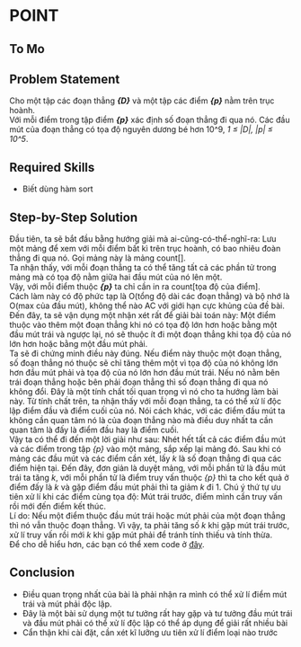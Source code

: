 # POINT 

## To Mo

## Problem Statement
Cho một tập các đoạn thẳng **_{D}_** và một tập các điểm **_{p}_** nằm trên trục hoành.  
Với mỗi điểm trong tập điểm **_{p}_** xác định số đoạn thẳng đi qua nó.
Các đầu mút của đoạn thẳng có tọa độ nguyên dương bé hơn 10^9, _1 &le; |D|, |p| &le; 10^5_.

## Required Skills
- Biết dùng hàm sort 

## Step-by-Step Solution
Đầu tiên, ta sẽ bắt đầu bằng hướng giải mà ai-cũng-có-thể-nghĩ-ra: Lưu một mảng để xem với mỗi điểm bất kì trên trục hoành, có bao nhiêu đoàn thẳng đi qua nó. Gọi mảng này là mảng count[].  
Ta nhận thấy, với mỗi đoạn thẳng ta có thể tăng tất cả các phần tử trong mảng mà có tọa độ nằm giữa hai đầu mút của nó lên một.  
Vậy, với mỗi điểm thuộc **_{p}_** ta chỉ cần in ra count[tọa độ của điểm].  
Cách làm này có độ phức tạp là O(tổng độ dài các đoạn thẳng) và bộ nhớ là O(max của đầu mút), không thể nào AC với giới hạn cực khủng của đề bài.  
Đến đây, ta sẽ vận dụng một nhận xét rất để giải bài toán này: Một điểm thuộc vào thêm một đoạn thẳng khi nó có tọa độ lớn hơn hoặc bằng một đầu mút trái và ngược lại, nó sẽ thuộc ít đi một đoạn thẳng khi tọa độ của nó lớn hơn hoặc bằng một đầu mút phải.  
Ta sẽ đi chứng minh điều này đúng. Nếu điểm này thuộc một đoạn thẳng, số đoạn thẳng nó thuộc sẽ chỉ tăng thêm một vì tọa độ của nó không lớn hơn đầu mút phải và tọa độ của nó lớn hơn đầu mút trái. Nếu nó nằm bên trái đoạn thẳng hoặc bên phải đoạn thẳng thì số đoạn thẳng đi qua nó không đổi. Đây là một tính chất tối quan trọng vì nó cho ta hướng làm bài này. Từ tính chất trên, ta nhận thấy với mỗi đoạn thẳng, ta có thể xử lí độc lập điểm đầu và điểm cuối của nó. Nói cách khác, với các điểm đầu mút ta không cần quan tâm nó là của đoạn thẳng nào mà điều duy nhất ta cần quan tâm là đấy là điểm đầu hay là điểm cuối.  
Vậy ta có thể đi đến một lời giải như sau: Nhét hết tất cả các điểm đầu mút và các điểm trong tập _{p}_ vào một mảng, sắp xếp lại mảng đó. Sau khi có mảng các đầu mút và các điểm cần xét, lấy _k_ là số đoạn thẳng đi qua các điểm hiện tại. Đến đây, đơn giản là duyệt mảng, với mỗi phần tử là đầu mút trái ta tăng _k_, với mỗi phần tử là điểm truy vấn thuộc _{p}_ thì ta cho kết quả ở điểm đấy là _k_ và gặp điểm đầu mút phải thì ta giảm _k_ đi 1. 
Chú ý thứ tự ưu tiên xử lí khi các điểm cùng tọa độ: Mút trái trước, điểm mình cần truy vấn rồi mới đến điểm kết thúc.  
Lí do: Nếu một điểm thuộc đầu mút trái hoặc mút phải của một đoạn thẳng thì nó vẫn thuộc đoạn thẳng. Vì vậy, ta phải tăng số _k_ khi gặp mút trái trước, xử lí truy vấn rồi mới _k_ khi gặp mút phải để tránh tính thiếu và tính thừa.  
Để cho dễ hiểu hơn, các bạn có thể xem code ở [đây](https://github.com/natsukagami/tet-school-2017/tree/master/LAH15/20170116/point.cpp).

## Conclusion
* Điều quan trọng nhất của bài là phải nhận ra mình có thể xử lí điểm mút trái và mút phải độc lập.
* Đây là một bài sử dụng một tư tưởng rất hay gặp và tư tưởng đầu mút trái và đầu mút phải có thể xử lí độc lập có thể áp dụng để giải rất nhiều bài
* Cẩn thận khi cài đặt, cần xét kĩ lưỡng ưu tiên xử lí điểm loại nào trước
